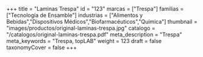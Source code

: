 +++
title = "Laminas Trespa"
id = "123"
marcas = ["Trespa"]
familias = ["Tecnología de Ensamble"]
industrias = ["Alimentos y Bebidas","Dispositivos Médicos","Biofarmacéuticos","Química"]
thumbnail = "images/productos/original-laminas-trespa.jpg"
catalogo = "/catalogos/original-laminas-trespa.pdf"
meta_description = "Trespa"
meta_keywords = "Trespa, topLAB"
weight = 123
draft = false
taxonomyCover = false
+++
